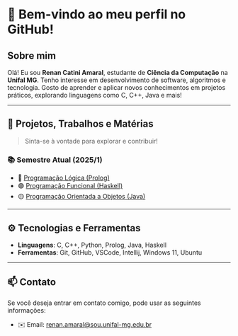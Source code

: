 # 👋 Bem-vindo ao meu perfil no GitHub!

## Sobre mim
Olá! Eu sou **Renan Catini Amaral**, estudante de **Ciência da Computação** na **Unifal MG**. Tenho interesse em desenvolvimento de software, algoritmos e tecnologia. Gosto de aprender e aplicar novos conhecimentos em projetos práticos, explorando linguagens como C, C++, Java e mais!

---

## 🚀 Projetos, Trabalhos e Matérias

> Sinta-se à vontade para explorar e contribuir!

### 📚 Semestre Atual (2025/1)
- 🔷 [Programação Lógica (Prolog)](https://github.com/RenanCatini/Prolog)
- 🟣 [Programação Funcional (Haskell)](https://github.com/RenanCatini/Funcional)
- 🟡 [Programação Orientada a Objetos (Java)](https://github.com/RenanCatini/orientacaoObjetos)

---

## ⚙️ Tecnologias e Ferramentas
- **Linguagens**: C, C++, Python, Prolog, Java, Haskell
- **Ferramentas**: Git, GitHub, VSCode, Intellij, Windows 11, Ubuntu

---

## 📫 Contato

Se você deseja entrar em contato comigo, pode usar as seguintes informações:

- ✉️ Email: renan.amaral@sou.unifal-mg.edu.br
